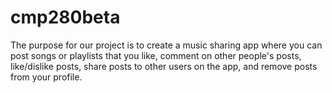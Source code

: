 # cmp280beta
The purpose for our project is to create a music sharing app where you can post songs or playlists that you like, comment on other people's posts, like/dislike posts, share posts to other users on the app, and remove posts from your profile.
